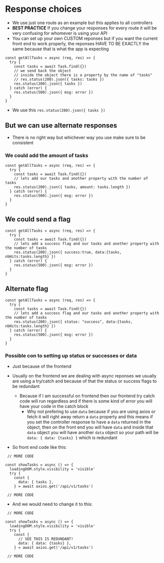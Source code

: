 # Response choices
* We use just one route as an example but this applies to all controllers
* **BEST PRACTICE** If you change your responses for every route it will be very confusing for whomever is using your API
* You can set up your own CUSTOM reponses but if you want the current front end to work properly, the reponses HAVE TO BE EXACTLY the same because that is what the app is expecting
```
const getAllTasks = async (req, res) => {
  try {
    const tasks = await Task.find({})
    // we send back the object
    // inside the object there is a property by the name of "tasks"
    // res.status(200).json({ tasks: tasks })
    res.status(200).json({ tasks })
  } catch (error) {
    res.status(500).json({ msg: error })
  }
}
```

* We use this `res.status(200).json({ tasks })`

## But we can use alternate responses
* There is no right way but whichever way you use make sure to be consistent

### We could add the amount of tasks
```
const getAllTasks = async (req, res) => {
  try {
    const tasks = await Task.find({})
    // lets add our tasks and another property with the number of tasks
    res.status(200).json({ tasks, amount: tasks.length })
  } catch (error) {
    res.status(500).json({ msg: error })
  }
}
```

## We could send a flag
```
const getAllTasks = async (req, res) => {
  try {
    const tasks = await Task.find({})
    // lets add a success flag and our tasks and another property with the number of tasks
    res.status(200).json({ success:true, data:{tasks, nbHits:tasks.length} })
  } catch (error) {
    res.status(500).json({ msg: error })
  }
}
```

## Alternate flag

```
const getAllTasks = async (req, res) => {
  try {
    const tasks = await Task.find({})
    // lets add a success flag and our tasks and another property with the number of tasks
    res.status(200).json({ status: "success", data:{tasks, nbHits:tasks.length} })
  } catch (error) {
    res.status(500).json({ msg: error })
  }
}
```

### Possible con to setting up status or successes or data
* Just because of the frontend
* Usually on the frontend we are dealing with async reponses we usually are using a try/catch and because of that the status or success flags to be redundant
  * Because if I am successful on frontend then our frontend try catch code will run regardless and if there is some kind of error you will have your code in the catch block
    * Why not prefering to use `data` because if you are using axios or fetch it will right away return a `data` property and this means if you set the controller response to have a `data` returned in the object, then on the front end you will have `data` and inside that `data` object you will have another `data` object so your path will be `data: { data: {tasks} }` which is redundant

* So front end code like this:

```
 // MORE CODE

const showTasks = async () => {
  loadingDOM.style.visibility = 'visible'
  try {
    const {
      data: { tasks },
    } = await axios.get('/api/v1/tasks')
 
 // MORE CODE
```

* And we would need to change it to this:

```
 // MORE CODE

const showTasks = async () => {
  loadingDOM.style.visibility = 'visible'
  try {
    const {
      // SEE THIS IS REDUNDANT!
      data: { data: {tasks} },
    } = await axios.get('/api/v1/tasks')
 
 // MORE CODE
```

